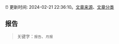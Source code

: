 :alarm_clock: 更新时间: 2024-02-21 22:36:10。[文章来源](/README.md)、[文章分类](/TAGS.md)

## 报告


> 关键字：`报告`、`月报`



